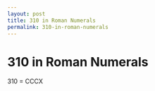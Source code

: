 ```yaml
---
layout: post
title: 310 in Roman Numerals
permalink: 310-in-roman-numerals
---
```


# 310 in Roman Numerals

310 = CCCX
